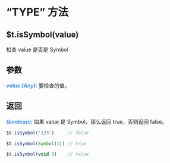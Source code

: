 # “TYPE” 方法

## $t.isSymbol(value)

检查 value 是否是 Symbol

## 参数

<i style="color: #3492ff;font-weight: 700;">value (Any)</i>: 要检查的值。

## 返回

<i style="color: #3492ff;font-weight: 700;">(boolean)</i>: 如果 value 是 Symbol，那么返回 true，否则返回 false。

```javascript
$t.isSymbol('123')     // false

$t.isSymbol(Symbol(1)) // true

$t.isSymbol(void 0)    // false
```
